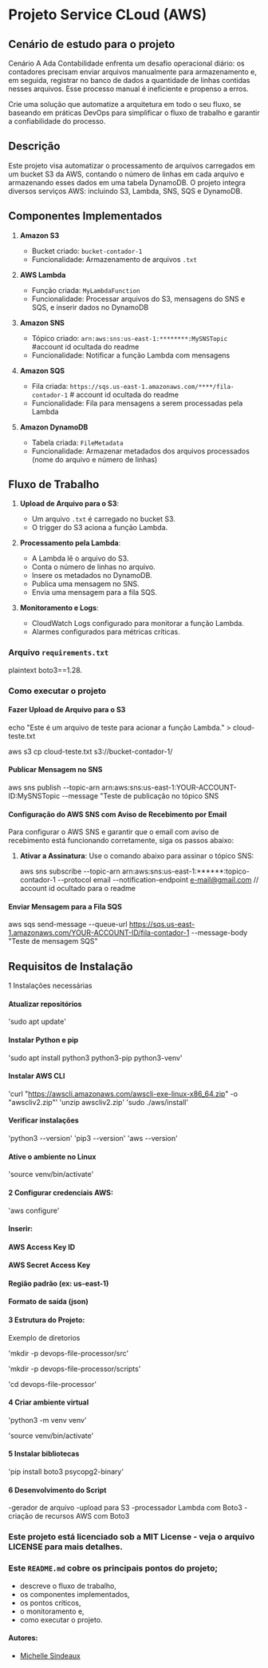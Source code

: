# Projeto Service CLoud (AWS)

## Cenário de estudo para o projeto 

Cenário
A Ada Contabilidade enfrenta um desafio operacional diário: os contadores precisam enviar arquivos manualmente para armazenamento e, em seguida, registrar no banco de dados a quantidade de linhas contidas nesses arquivos. Esse processo manual é ineficiente e propenso a erros.

Crie uma solução que automatize a arquitetura em todo o seu fluxo, se baseando em práticas DevOps para simplificar o fluxo de trabalho e garantir a confiabilidade do processo.

 
## Descrição 

Este projeto visa automatizar o processamento de arquivos carregados em um bucket S3 da AWS, contando o número de linhas em cada arquivo e armazenando esses dados em uma tabela DynamoDB. O projeto integra diversos serviços AWS: incluindo S3, Lambda, SNS, SQS e DynamoDB.

## Componentes Implementados

1. **Amazon S3**
   - Bucket criado: `bucket-contador-1`
   - Funcionalidade: Armazenamento de arquivos `.txt`

2. **AWS Lambda**
   - Função criada: `MyLambdaFunction`
   - Funcionalidade: Processar arquivos do S3, mensagens do SNS e SQS, e inserir dados no DynamoDB

3. **Amazon SNS**
   - Tópico criado: `arn:aws:sns:us-east-1:********:MySNSTopic` #account id ocultada do readme
   - Funcionalidade: Notificar a função Lambda com mensagens

4. **Amazon SQS**
   - Fila criada: `https://sqs.us-east-1.amazonaws.com/****/fila-contador-1` # account id ocultada do readme
   - Funcionalidade: Fila para mensagens a serem processadas pela Lambda

5. **Amazon DynamoDB**
   - Tabela criada: `FileMetadata`
   - Funcionalidade: Armazenar metadados dos arquivos processados (nome do arquivo e número de linhas)

## Fluxo de Trabalho

1. **Upload de Arquivo para o S3**:
   - Um arquivo `.txt` é carregado no bucket S3.
   - O trigger do S3 aciona a função Lambda.

2. **Processamento pela Lambda**:
   - A Lambda lê o arquivo do S3.
   - Conta o número de linhas no arquivo.
   - Insere os metadados no DynamoDB.
   - Publica uma mensagem no SNS.
   - Envia uma mensagem para a fila SQS.

3. **Monitoramento e Logs**:
   - CloudWatch Logs configurado para monitorar a função Lambda.
   - Alarmes configurados para métricas críticas.
  

### Arquivo `requirements.txt`

plaintext
boto3==1.28.


### Como executar o projeto 

#### Fazer Upload de Arquivo para o S3

echo "Este é um arquivo de teste para acionar a função Lambda." > cloud-teste.txt

aws s3 cp cloud-teste.txt s3://bucket-contador-1/

#### Publicar Mensagem no SNS

aws sns publish --topic-arn arn:aws:sns:us-east-1:YOUR-ACCOUNT-ID:MySNSTopic --message "Teste de publicação no tópico SNS


#### Configuração do AWS SNS com Aviso de Recebimento por Email

Para configurar o AWS SNS e garantir que o email com aviso de recebimento está funcionando corretamente, siga os passos abaixo:

1. **Ativar a Assinatura**:
   Use o comando abaixo para assinar o tópico SNS:

   aws sns subscribe --topic-arn arn:aws:sns:us-east-1:******:topico-contador-1 --protocol email --notification-endpoint e-mail@gmail.com
   // account id ocultado para o readme
   

#### Enviar Mensagem para a Fila SQS

aws sqs send-message --queue-url https://sqs.us-east-1.amazonaws.com/YOUR-ACCOUNT-ID/fila-contador-1 --message-body "Teste de mensagem SQS"



## Requisitos de Instalação

 1 Instalações necessárias 

#### Atualizar repositórios
'sudo apt update'


#### Instalar Python e pip
'sudo apt install python3 python3-pip python3-venv'


#### Instalar AWS CLI
'curl "https://awscli.amazonaws.com/awscli-exe-linux-x86_64.zip" -o "awscliv2.zip"'
'unzip awscliv2.zip'
'sudo ./aws/install'



#### Verificar instalações
'python3 --version'
 'pip3 --version'
 'aws --version'
 

#### Ative o ambiente no Linux
'source venv/bin/activate'


#### 2 Configurar credenciais AWS:
'aws configure'

#### Inserir:
#### AWS Access Key ID
#### AWS Secret Access Key
#### Região padrão (ex: us-east-1)
#### Formato de saída (json)


#### 3 Estrutura do Projeto:
Exemplo de diretorios

'mkdir -p devops-file-processor/src'

'mkdir -p devops-file-processor/scripts'

'cd devops-file-processor'


#### 4 Criar ambiente virtual
'python3 -m venv venv'

'source venv/bin/activate'


#### 5 Instalar bibliotecas
'pip install boto3 psycopg2-binary'


#### 6 Desenvolvimento do Script 
-gerador de arquivo
-upload para S3
-processador Lambda com Boto3
-criação de recursos AWS com Boto3



### Este projeto está licenciado sob a MIT License - veja o arquivo LICENSE para mais detalhes.


### Este `README.md` cobre os principais pontos do projeto;

- descreve o fluxo de trabalho, 
- os componentes implementados, 
- os pontos críticos, 
- o monitoramento e,
- como executar o projeto.



#### Autores:
- [Michelle Sindeaux](https://github.com/michelle-sstudart)
